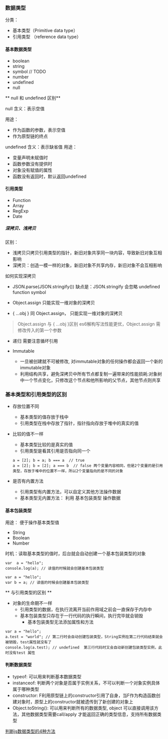 ### 数据类型

分类：
- 基本类型（Primitive data type）
- 引用类型 （reference data type）

#### 基本数据类型

- boolean
- string
- symbol // TODO
- number
- undefined
- null

** null 和 undefined 区别**

null 含义：表示空值

用途： 
- 作为函数的参数，表示空值
- 作为原型链的终点

undefined 含义：表示缺省值
用途： 
- 变量声明未赋值时
- 函数参数没有提供时
- 对象没有赋值的属性
- 函数没有返回时，默认返回undefined

#### 引用类型
- Function
- Array
- RegExp
- Date


##### 深拷贝、浅拷贝
区别：
- 浅拷贝只拷贝引用类型的指针，新旧对象共享同一块内容，导致新旧对象互相影响
- 深拷贝：创造一模一样的对象，新旧对象不共享内存，新旧对象不会互相影响

如何实现深拷贝
- JSON.parse(JSON.stringify()) 
缺点是：JSON.stringify 会忽略 undefined function symbol

- Object.assign
只能实现一维对象的深拷贝

- { ...obj }
同 Object.assign， 只能实现一维对象的深拷贝

> Object.assign 与 { ...obj }区别
es6解构写法性能更优，Object.assign 需修改传入的第一个参数


- 递归
需要注意循坏引用


- Immutable
    - 一旦被创建就不可被修改, 对immutable对象的任何操作都会返回一个新的immutable对象
    - 利用结构共享，避免深拷贝中所有节点都复制一遍带来的性能损耗:对象树中一个节点变化，只修改这个节点和他所影响的父节点，其他节点则共享




### 基本类型和引用类型的区别
- 存放位置不同
    - 基本类型的值存放于栈中
    - 引用类型在栈中存放了指针，指针指向存放于堆中的真实的值

- 比较的值不一样
    - 基本类型比较的是真实的值
    - 引用类型是看其引用是否指向同一个

    ```
    a = [2]; b = a; b === a  // true
    a = [2]; b = [2]; a === b  // false 两个变量内容相同，但是2个变量的是引用类型，存放于堆中的位置不一样，所以2个变量指向的是不同的对象

    ```

- 是否有内置方法
    - 引用类型有内置方法，可以自定义其他方法操作数据
    - 基本类型无内置方法： 利用 基本包装类型 操作数据
    
#### 基本包装类型
用途： 便于操作基本类型值

- String
- Boolean
- Number

时机：读取基本类型的值时，后台就会自动创建一个基本包装类型的对象

```
var  a = "hello"; 
console.log(a); // 读值的时候就会创建基本包装类型

var a = "hello";
var b = a; // 读值的时候会创建基本包装类型
```


** 与引用类型的区别 **
- 对象的生命期不一样
    - 引用类型的数据，在执行流离开当前作用域之前会一直保存于内存中
    - 基本包装类型只存在于一行代码的执行瞬间，执行完毕就会销毁
        - 基本包装类型无法添加属性和方法

```
var a = "hello"; 
a.test = "world"; // 第二行时会自动创建包装类型，String实例在第二行代码结束就会被销毁，test属性就没有了 
console.log(a.test); // undefined  第三行代码时又会自动新创建包装类型实例，此时没有test 属性
```


#### 判断数据类型
- typeof: 可以用来判断基本数据类型
- instanceof: 判断两个对象是否属于实例关系，不可以判断一个对象实例具体属于哪种类型
- constructor: F利用原型链上的constructor引用了自身，当F作为构造函数创建对象时，原型上的constructor就被遗传到了新创建的对象上
- Object.toString(): 可以用来判断所有的数据类型, object 可以直接调用该方法，其他数据类型需要call/apply 才能返回正确的类型信息，支持所有数据类型



[判断js数据类型的4种方法](https://www.cnblogs.com/onepixel/p/5126046.html)